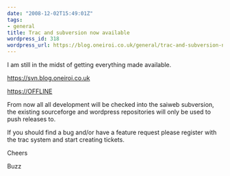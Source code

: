```yaml
---
date: "2008-12-02T15:49:01Z"
tags:
- general
title: Trac and subversion now available
wordpress_id: 318
wordpress_url: https://blog.oneiroi.co.uk/general/trac-and-subversion-now-available
---
```

I am still in the midst of getting everything made available.

<a href=" https://svn.blog.oneiroi.co.uk">
https://svn.blog.oneiroi.co.uk</a>

<a href="https://OFFLINE">https://OFFLINE</a>

From now all all development will be checked into the saiweb subversion, the existing sourceforge and wordpress repositories will only be used to push releases to.

If you should find a bug and/or have a feature request please register with the trac system and start creating tickets.

Cheers


Buzz
